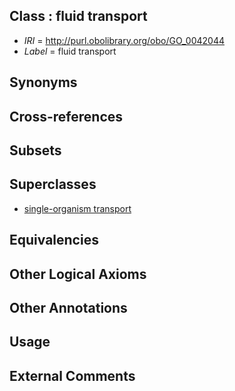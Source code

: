 
## Class : fluid transport

 * *IRI* = http://purl.obolibrary.org/obo/GO_0042044
 * *Label* = fluid transport

## Synonyms


## Cross-references


## Subsets


## Superclasses

 * [single-organism transport](../../GO/65/GO_0044765.md)

## Equivalencies


## Other Logical Axioms


## Other Annotations


## Usage


## External Comments

